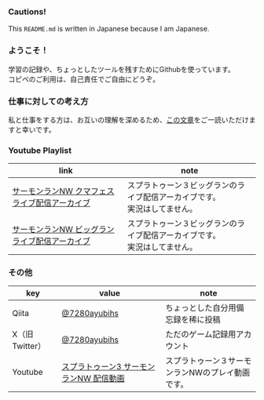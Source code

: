 ### **Cautions!**
This `README.md` is written in Japanese because I am Japanese.

### ようこそ！
学習の記録や、ちょっとしたツールを残すためにGithubを使っています。<br>
コピペのご利用は、自己責任でご自由にどうぞ。

### 仕事に対しての考え方
私と仕事をする方は、お互いの理解を深めるため、[この文章](https://github.com/7280ayubihs/7280ayubihs/blob/main/detail/MYTHOUGHTS.md)をご一読いただけますと幸いです。

### Youtube Playlist
|link|note|
|----|----|
|[サーモンランNW クマフェス ライブ配信アーカイブ](https://www.youtube.com/playlist?list=PLEefuiF-8JvEzpdyDTeNBzfQgrki3dRo-)|スプラトゥーン３ビッグランのライブ配信アーカイブです。<br>実況はしてません。|
|[サーモンランNW ビッグラン ライブ配信アーカイブ](https://www.youtube.com/playlist?list=PLEefuiF-8JvH1XidG2ypsB5bEW2LnLlUN)|スプラトゥーン３ビッグランのライブ配信アーカイブです。<br>実況はしてません。|

### その他
|key|value|note|
|---|---|---|
|Qiita|[@7280ayubihs](https://qiita.com/7280ayubihs)|ちょっとした自分用備忘録を稀に投稿|
|X（旧Twitter）|[@7280ayubihs](https://twitter.com/7280ayubihs)|ただのゲーム記録用アカウント|
|Youtube|[スプラトゥーン3 サーモンランNW 配信動画](https://youtube.com/playlist?list=PLEefuiF-8JvHPtEWce3MNUvBPKr_OU3KB&si=w9BPY2AwiVXL3tcB)|スプラトゥーン３サーモンランNWのプレイ動画です。|

<!--
**7280ayubihs/7280ayubihs** is a ✨ _special_ ✨ repository because its `README.md` (this file) appears on your GitHub profile.

Here are some ideas to get you started:

- 🔭 I’m currently working on ...
- 🌱 I’m currently learning ...
- 👯 I’m looking to collaborate on ...
- 🤔 I’m looking for help with ...
- 💬 Ask me about ...
- 📫 How to reach me: ...
- 😄 Pronouns: ...
- ⚡ Fun fact: ...
-->
